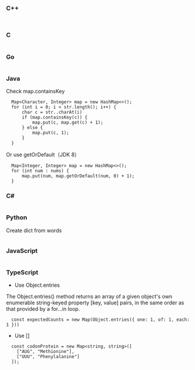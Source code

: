### C++
```


```
### C
```

```

### Go
```
```
### Java
Check map.containsKey
```
  Map<Character, Integer> map = new HashMap<>();
  for (int i = 0; i < str.length(); i++) {
      char c = str..charAt(i)
      if (map.containsKey(c)) {
          map.put(c, map.get(c) + 1);
      } else {
          map.put(c, 1);
      }
  }
```
Or use getOrDefault（JDK 8）
```
  Map<Integer, Integer> map = new HashMap<>();
  for (int num : nums) {
      map.put(num, map.getOrDefault(num, 0) + 1);
  }
```

### C#
```  

```
### Python
Create dict from words
```

```


### JavaScript
```
```
### TypeScript
- Use Object.entries

The Object.entries() method returns an array of a given object's own enumerable string-keyed property [key, value] pairs, in the same order as that provided by a for...in loop. 

```
  const expectedCounts = new Map(Object.entries({ one: 1, of: 1, each: 1 }))
```
- Use []
```
  const codonProtein = new Map<string, string>([
    ["AUG", "Methionine"],
    ["UUU", "Phenylalanine"]
  ]);
```